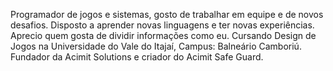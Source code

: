 Programador de jogos e sistemas, gosto de trabalhar em equipe e de novos desafios.
Disposto a aprender novas linguagens e ter novas experiências.
Aprecio quem gosta de dividir informações como eu.
Cursando Design de Jogos na Universidade do Vale do Itajaí, Campus: Balneário Camboriú.
Fundador da Acimit Solutions e criador do Acimit Safe Guard.
